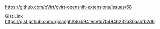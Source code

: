 https://github.com/oVirt/ovirt-openshift-extensions/issues/68

Gist Link
https://gist.github.com/rgolangh/b8eb941ece1d7b494b232a80aabfb2d6


